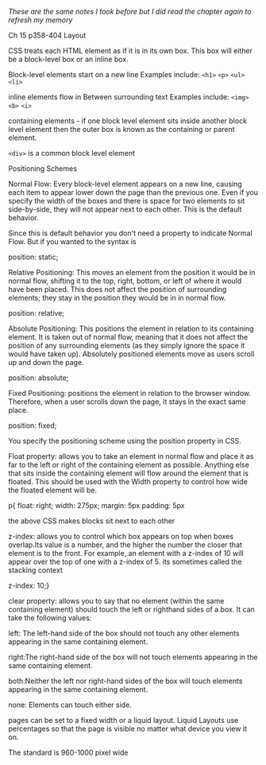 *These are the same notes I took before but I did read the chapter again to refresh my memory*

Ch 15
p358-404
Layout


CSS treats each HTML element as if it is in its own box. This box will either be a block-level box or an inline box.

Block-level elements start on a new line Examples include: ```<h1>``` ```<p>``` ```<ul>``` ```<li>```

inline elements flow in Between surrounding text Examples include: ```<img>``` ```<b>``` ```<i>```

containing elements - if one block level element sits inside another block level element then the outer box is known as the containing or parent element.

```<div>``` is a common block level element

Positioning Schemes

Normal Flow: Every block-level element appears on a new line, causing each item to appear lower down the page than the previous one. Even if you specify the width of the boxes and there is space for two elements to sit side-by-side, they will not appear next to each other. This is the default behavior.

Since this is default behavior you don't need a property to indicate Normal Flow. But if you wanted to the syntax is

position: static;


Relative Positioning: This moves an element from the position it would be in normal flow, shifting it to the top, right, bottom, or left of where it would have been placed. This does not affect the position of surrounding elements; they stay in the position they would be in in normal flow.

position: relative;

Absolute Positioning: This positions the element in relation to its containing element. It is taken out of normal flow, meaning that it does not affect the position of any surrounding elements (as they simply ignore the space it would have taken up). Absolutely positioned elements move as users scroll up and down the page.

position: absolute;

Fixed Positioning: positions the element in relation to the browser window. Therefore, when a user scrolls down the page, it stays in the exact same place.

position: fixed;

You specify the positioning scheme using the position property in CSS.

Float property:  allows you to take an element in normal flow and place it as far to the left or right of the containing element as possible.
Anything else that sits inside the containing element will flow around the element that is floated. This should be used with the Width property to control how wide the floated element will be. 

p{
float: right;
width: 275px;
margin: 5px
padding: 5px

the above CSS makes blocks sit next to each other


z-index: allows you to control which box appears on top when boxes overlap.Its value is a number, and the higher the number the closer that element is to the front. For example, an element with a z-index of 10 will appear over the top of one with a z-index of 5. its sometimes called the stacking context

z-index: 10;}


clear property: allows you to say that no element (within the same containing element) should touch the left or righthand sides of a box. It can take the following values:

left: The left-hand side of the box should not touch any other elements appearing in the same containing element.

right:The right-hand side of the box will not touch elements appearing in the same containing element.

both:Neither the left nor right-hand sides of the box will touch elements appearing in the same containing element.

none: Elements can touch either side.

pages can be set to a fixed width or a liquid layout. Liquid Layouts use percentages so that the page is visible no matter what device you view it on. 

The standard is 960-1000 pixel wide